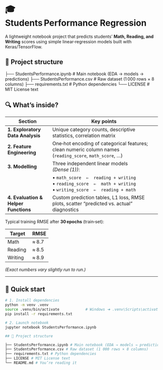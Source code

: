 # 🎓 Students Performance Regression

A lightweight notebook project that predicts students’ **Math, Reading, and Writing** scores using simple linear‑regression models built with Keras/TensorFlow.



## 📁 Project structure

├── StudentsPerformance.ipynb   # Main notebook (EDA → models → predictions)
├── StudentsPerformance.csv     # Raw dataset (1 000 rows × 8 columns)
├── requirements.txt            # Python dependencies
└── LICENSE                     # MIT License text


## 🔍 What’s inside?

| Section                               | Key points                                                                                              |
|---------------------------------------|----------------------------------------------------------------------------------------------------------|
| **1. Exploratory Data Analysis**      | Unique category counts, descriptive statistics, correlation matrix                                       |
| **2. Feature Engineering**            | One‑hot encoding of categorical features; clean numeric column names (`reading_score`, `math_score`, …) |
| **3. Modelling**                      | Three independent linear models *(Dense (1))*:                                                            |
|                                       | • `math_score  ⇐  reading + writing`  <br>• `reading_score  ⇐  math + writing`  <br>• `writing_score  ⇐  reading + math` |
| **4. Evaluation & Helper Functions**  | Custom prediction tables, L1 loss, RMSE plots, scatter “predicted vs. actual” diagnostics                |

Typical training RMSE after **30 epochs** (train‑set):

| Target   | RMSE |
|----------|------|
| Math     | ≈ 8.7 |
| Reading  | ≈ 8.5 |
| Writing  | ≈ 8.9 |

*(Exact numbers vary slightly run to run.)*

---

## 🚀 Quick start

```bash
# 1. Install dependencies
python -m venv .venv
source .venv/bin/activate            # Windows ➜ .venv\Scripts\activate
pip install -r requirements.txt

# 2. Launch notebook
jupyter notebook StudentsPerformance.ipynb

## 📁 Project structure

├── StudentsPerformance.ipynb # Main notebook (EDA → models → predictions)
├── StudentsPerformance.csv # Raw dataset (1 000 rows × 8 columns)
├── requirements.txt # Python dependencies
├── LICENSE # MIT License text
└── README.md # You’re reading it


